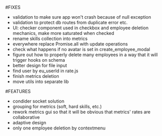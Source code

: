 #FIXES
- validation to make sure app won't crash because of null exception
- validation to protect db routes from duplicate error etc.
- UI: checker component used in checkbox and employee deletion mechanics, make more saturated
when checked
- rename skills collection into metrics
- everywhere replace Promise.all with update operations
- check what happens if no avatar is set in create_employee_modal
- figure out how to properly delete many employees in a way that it will trigger hooks on schema
- better design for file input
- find user by eu_userId in rate.js
- finish metrics deletion
- move utils into separate lib

#FEATURES
- condider socket solution
- grouping for metrics (soft, hard skills, etc.)
- rework metrics gui so that it will be obvious that metrics' rates are collaborative
- adaptive design
- only one employee deletion by contextmenu